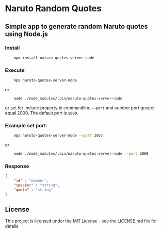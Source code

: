 # Naruto Random Quotes 

## Simple app to generate random Naruto quotes using Node.js


### Install

```sh
    npm install naturo-quotes-server-node
```


### Execute

```sh
    npx naruto-quotes-server-node 
```
or

```sh
    node ./node_modules/.bin/naruto-quotes-server-node
```

or set for include property in commandline `--port` and number port greater equal 2000. The default port is `5000`.


### Example set port: 

```sh
    npx naruto-quotes-server-node --port 3005
```
or

```sh
    node ./node_modules/.bin/naruto-quotes-server-node --port 3008
```

### Response

```json
{
    "id" : "number",
    "speaker" : "string",
    "quote" : "string"
}
```



## License
This project is licensed under the MIT License - see the [LICENSE.md](LICENSE.md) file for details
